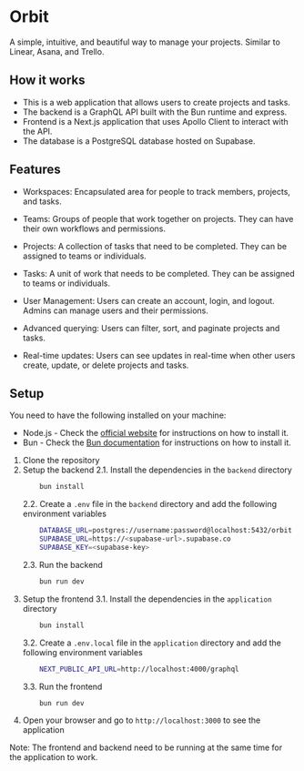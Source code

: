 # Orbit

A simple, intuitive, and beautiful way to manage your projects. Similar to Linear, Asana, and Trello.

## How it works

- This is a web application that allows users to create projects and tasks.
- The backend is a GraphQL API built with the Bun runtime and express.
- Frontend is a Next.js application that uses Apollo Client to interact with the API.
- The database is a PostgreSQL database hosted on Supabase.

## Features

- Workspaces: Encapsulated area for people to track members, projects, and tasks.
- Teams: Groups of people that work together on projects. They can have their own workflows and permissions.
- Projects: A collection of tasks that need to be completed. They can be assigned to teams or individuals.
- Tasks: A unit of work that needs to be completed. They can be assigned to teams or individuals.

- User Management: Users can create an account, login, and logout. Admins can manage users and their permissions.
- Advanced querying: Users can filter, sort, and paginate projects and tasks.
- Real-time updates: Users can see updates in real-time when other users create, update, or delete projects and tasks.


## Setup

You need to have the following installed on your machine:

- Node.js - Check the [official website](https://nodejs.org/) for instructions on how to install it.
- Bun - Check the [Bun documentation](https://bun.sh/) for instructions on how to install it.


1. Clone the repository
2. Setup the backend
    2.1. Install the dependencies in the `backend` directory
    ```bash
        bun install
    ```
    2.2. Create a `.env` file in the `backend` directory and add the following environment variables
    ```bash
        DATABASE_URL=postgres://username:password@localhost:5432/orbit
        SUPABASE_URL=https://<supabase-url>.supabase.co
        SUPABASE_KEY=<supabase-key>
    ```
    2.3. Run the backend
    ```bash
        bun run dev
    ```
3. Setup the frontend
    3.1. Install the dependencies in the `application` directory
    ```bash
        bun install
    ```
    3.2. Create a `.env.local` file in the `application` directory and add the following environment variables
    ```bash
        NEXT_PUBLIC_API_URL=http://localhost:4000/graphql
    ```
    3.3. Run the frontend
    ```bash
        bun run dev
    ```
4. Open your browser and go to `http://localhost:3000` to see the application

Note: The frontend and backend need to be running at the same time for the application to work.


